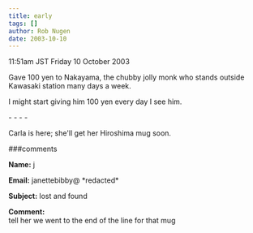```yaml
---
title: early
tags: []
author: Rob Nugen
date: 2003-10-10
---
```


<p class=date>11:51am JST Friday 10 October 2003</p>

<p>Gave 100 yen to Nakayama, the chubby jolly monk who stands outside
Kawasaki station many days a week.</p>

<p>I might start giving him 100 yen every day I see him.</p>

<p>- - - -</p>

<p>Carla is here; she'll get her Hiroshima mug soon.</p>

###comments

<p><b>Name:</b> j

<p><b>Email:</b> janettebibby@ *redacted*

<p><b>Subject:</b> lost and found

<p><b>Comment:</b>
<br>tell her we went to the end of the line for that mug

